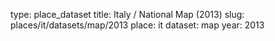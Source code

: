 type: place_dataset
title: Italy / National Map (2013)
slug: places/it/datasets/map/2013
place: it
dataset: map
year: 2013
